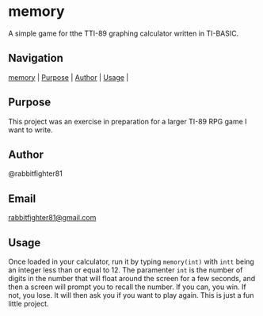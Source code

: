 memory
======
A simple game for tthe TTI-89 graphing calculator written in TI-BASIC.

Navigation
-----------
[memory](#memory) |
[Purpose](#purpose) |
[Author](#author) |
[Usage](#usage) | 

Purpose
-------
This project was an exercise in preparation for a larger TI-89 RPG game I want to write. 

Author
------
@rabbitfighter81


Email
-----
rabbitfighter81@gmail.com

Usage
-----
Once loaded in your calculator, run it by typing <code>memory(int)</code> with <code>intt</code> being an integer less than or equal to 12. The paramenter <code>int</code> is the number of digits in the number that will float around the screen for a few seconds, and then a screen will prompt you to recall the number. If you can, you win. If not, you lose. It will then ask you if you want to play again. This is just a fun little project.





